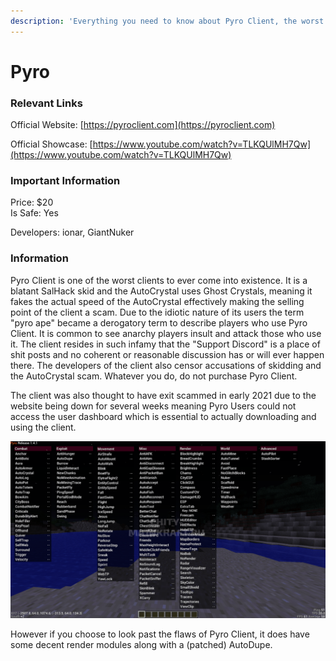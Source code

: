 ```yaml
---
description: 'Everything you need to know about Pyro Client, the worst client for 1.12.2.'
---
```


# Pyro

### Relevant Links

Official Website: [https://pyroclient.com](https://pyroclient.com)

Official Showcase:  [https://www.youtube.com/watch?v=TLKQUlMH7Qw](https://www.youtube.com/watch?v=TLKQUlMH7Qw)

### Important Information

Price: $20  
Is Safe: Yes

Developers: ionar, GiantNuker

### Information

Pyro Client is one of the worst clients to ever come into existence. It is a blatant SalHack skid and the AutoCrystal uses Ghost Crystals, meaning it fakes the actual speed of the AutoCrystal effectively making the selling point of the client a scam. Due to the idiotic nature of its users the term "pyro ape" became a derogatory term to describe players who use Pyro Client. It is common to see anarchy players insult and attack those who use it. The client resides in such infamy that the "Support Discord" is a place of shit posts and no coherent or reasonable discussion has or will ever happen there. The developers of the client also censor accusations of skidding and the AutoCrystal scam. Whatever you do, do not purchase Pyro Client. 

The client was also thought to have exit scammed in early 2021 due to the website being down for several weeks meaning Pyro Users could not access the user dashboard which is essential to actually downloading and using the client.

![Pyro ClickGUI](../../.gitbook/assets/image.png)

However if you choose to look past the flaws of Pyro Client, it does have some decent render modules along with a \(patched\) AutoDupe.

